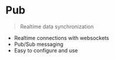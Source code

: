 # Pub

> Realtime data synchronization

* Realtime connections with websockets
* Pub/Sub messaging
* Easy to configure and use